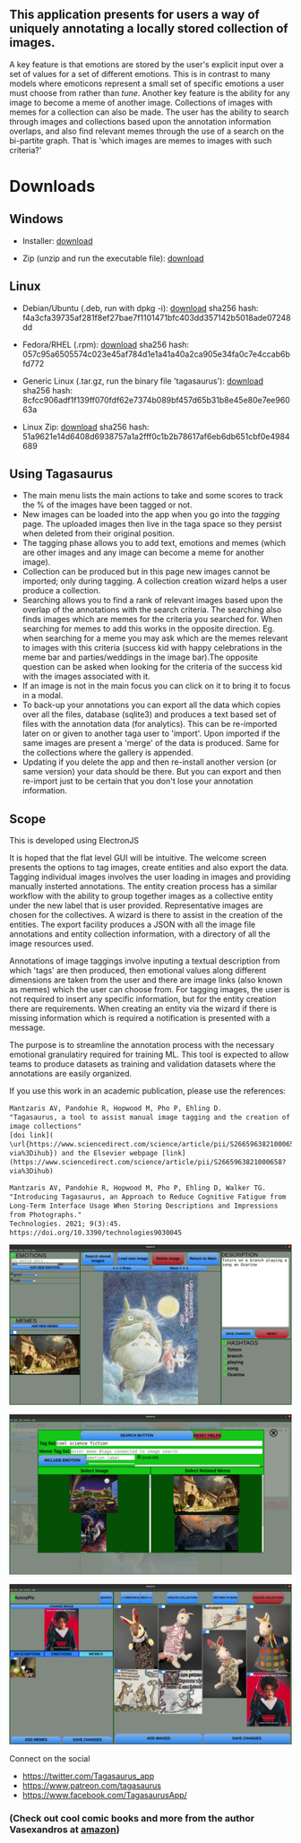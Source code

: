 
## This application presents for users a way of uniquely annotating a locally stored collection of images.

A key feature is that emotions are stored by the user's explicit input over a set of values for a set of different emotions. This is in contrast to many models where emoticons represent a small set of specific emotions a user must choose from rather than _tune_. Another key feature is the ability for any image to become a meme of another image. Collections of images with memes for a collection can also be made. The user has the ability to search through images and collections based upon the annotation information overlaps, and also find relevant memes through the use of a search on the bi-partite graph. That is 'which images are memes to images with such criteria?'


# Downloads

## Windows 

- Installer:  [download](https://drive.google.com/file/d/17mSLYUA0-gMl6-M2PAOlZjGWFdROG0pJ/view?usp=sharing)

- Zip (unzip and run the executable file):  [download](https://drive.google.com/file/d/1xEL3hmH0mzEM-WoSXu3Z4_9a2OS7HbBC/view?usp=sharing)

## Linux

- Debian/Ubuntu (.deb, run with dpkg -i):  [download](https://github.com/mantzaris/Tagasaurus/releases/download/1.0.0/tagasaurus_1.0.0_amd64.deb) sha256 hash: f4a3cfa39735af281f8ef27bae7f1101471bfc403dd357142b5018ade07248dd

- Fedora/RHEL (.rpm):  [download](https://github.com/mantzaris/Tagasaurus/releases/download/1.0.0/tagasaurus-1.0.0.x86_64.rpm) sha256 hash: 057c95a6505574c023e45af784d1e1a41a40a2ca905e34fa0c7e4ccab6bfd772

- Generic Linux (.tar.gz, run the binary file 'tagasaurus'):  [download](https://github.com/mantzaris/Tagasaurus/releases/download/1.0.0/tagasaurusLINUX-TARGZ-1.0.0.tar.gz) sha256 hash: 8cfcc906adf1f139ff070fdf62e7374b089bf457d65b31b8e45e80e7ee96063a

- Linux Zip: [download](https://github.com/mantzaris/Tagasaurus/releases/download/1.0.0/tagasaurusLINUX-ZIP-1.0.0.zip) sha256 hash: 51a9621e14d6408d6938757a1a2fff0c1b2b78617af6eb6db651cbf0e4984689


## Using Tagasaurus

- The main menu lists the main actions to take and some scores to track the % of the images have been tagged or not.
- New images can be loaded into the app when you go into the *tagging* page. The uploaded images then live in the taga space so they persist when deleted from their original position.
- The tagging phase allows you to add text, emotions and memes (which are other images and any image can become a meme for another image).
- Collection can be produced but in this page new images cannot be imported; only during tagging. A collection creation wizard helps a user produce a collection. 
- Searching allows you to find a rank of relevant images based upon the overlap of the annotations with the search criteria. The searching also finds images which are memes for the criteria you searched for. When searching for memes to add this works in the opposite direction. Eg. when searching for a meme you may ask which are the memes relevant to images with this criteria (success kid with happy celebrations in the meme bar and parties/weddings in the image bar).The opposite question can be asked when looking for the criteria of the success kid with the images associated with it.  
- If an image is not in the main focus you can click on it to bring it to focus in a modal.
- To back-up your annotations you can export all the data which copies over all the files, database (sqlite3) and produces a text based set of files with the annotation data (for analytics). This can be re-imported later on or given to another taga user to 'import'. Upon imported if the same images are present a 'merge' of the data is produced. Same for the collections where the gallery is appended. 
- Updating if you delete the app and then re-install another version (or same version) your data should be there. But you can export and then re-import just to be certain that you don't lose your annotation information. 


## Scope

This is developed using ElectronJS

It is hoped that the flat level GUI will be intuitive. The welcome screen presents the options to tag images, create entities and also export the data. Tagging individual images involves the user loading in images and providing manually insterted annotations. The entity creation process has a similar workflow with the ability to group together images as a collective entity under the new label that is user provided. Representative images are chosen for the collectives. A wizard is there to assist in the creation of the entities. The export facility produces a JSON with all the image file annotations and entity collection information, with a directory of all the image resources used. 

Annotations of image taggings involve inputing a textual description from which 'tags' are then produced, then emotional values along different dimensions are taken from the user and there are image links (also known as memes) which the user can choose from. For tagging images, the user is not required to insert any specific information, but for the entity creation there are requirements. When creating an entity via the wizard if there is missing information which is required a notification is presented with a message. 

The purpose is to streamline the annotation process with the necessary emotional granulatiry required for training ML. This tool is expected to allow teams to produce datasets as training and validation datasets where the annotations are easily organized. 



If you use this work in an academic publication, please use the references:
```
Mantzaris AV, Pandohie R, Hopwood M, Pho P, Ehling D.
"Tagasaurus, a tool to assist manual image tagging and the creation of image collections"
[doi link](  \url{https://www.sciencedirect.com/science/article/pii/S2665963821000658?via%3Dihub}) and the Elsevier webpage [link](https://www.sciencedirect.com/science/article/pii/S2665963821000658?via%3Dihub)
```

```
Mantzaris AV, Pandohie R, Hopwood M, Pho P, Ehling D, Walker TG. 
"Introducing Tagasaurus, an Approach to Reduce Cognitive Fatigue from Long-Term Interface Usage When Storing Descriptions and Impressions from Photographs."
Technologies. 2021; 9(3):45. https://doi.org/10.3390/technologies9030045 
```

![tagging](/TagasaurusReflections/screenshot1.png)

![search](/TagasaurusReflections/screenshot2.png)

![collections](/TagasaurusReflections/screenshot3.png)


Connect on the social

- https://twitter.com/Tagasaurus_app
- https://www.patreon.com/tagasaurus
- https://www.facebook.com/TagasaurusApp/

### (**Check out cool comic books and more from the author Vasexandros at [amazon](https://www.amazon.com/Vasexandros/e/B010RI6W0G%3Fref=dbs_a_mng_rwt_scns_share)**)


<!---

_also, the books by the author vasexandros are really worth the read_ [link](https://www.amazon.com/Vasexandros/e/B010RI6W0G%3Fref=dbs_a_mng_rwt_scns_share)

# <span style="color:orange">Tagasaurus, the gateway to your semantic multiverse </span>

### <span style="color:red">let's drop the '**U**' from '**U-RL**' because why do we need a UNI-verse and the UNI-queness it imposes?.. let's break free of that and "Tag the Planet!" </span>

---

For the development phase, this principle must be put in top priority
1. The data the users hold is **key**. The tool must smoothly incentivize the users to want to describe content with tags


**I highly recommend you take a look at the literature of the author Vasexandros at [amazon](https://www.amazon.com/Vasexandros/e/B010RI6W0G%3Fref=dbs_a_mng_rwt_scns_share)**
-->
